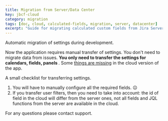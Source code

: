 ```yaml
---
title: Migration from Server/Data Center
key: jbcf-cloud
category: migration
tags: [doc, cloud, calculated-fields, migration, server, datacenter]
excerpt: "Guide for migrating calculated custom fields from Jira Server/Data Center to Cloud, including manual configuration requirements and limitations."
---
```


Automatic migration of settings during development.

Now the application requires manual transfer of settings.
You don't need to migrate data from issues. <b> You only need to transfer the settings for calendars, fields, panels </b>.
Some [things are missing](/docs/jbcf-cloud/featureDifferenceDocumentation/) in the cloud version of the app.

A small checklist for transferring settings.
1. You will have to manually configure all the required fields. ☹️
2. If you transfer user filters, then you need to take into account: the id of field in the cloud will differ from the server ones, not all fields and JQL functions from the server are available in the cloud.


For any questions please contact support.